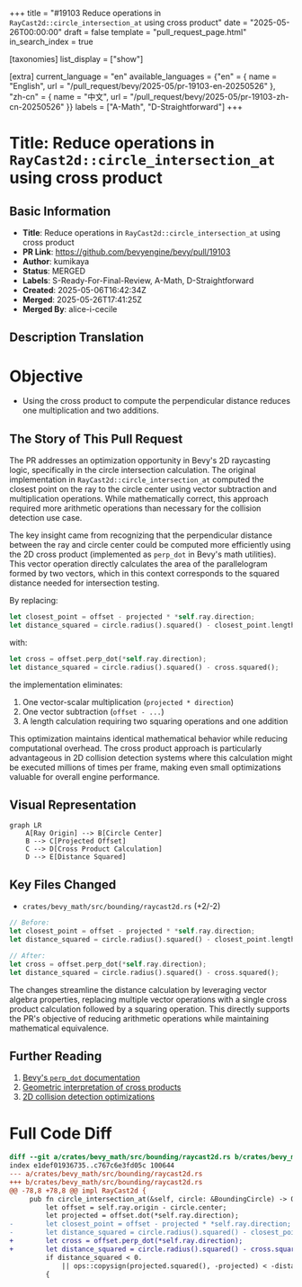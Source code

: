 +++
title = "#19103 Reduce operations in `RayCast2d::circle_intersection_at` using cross product"
date = "2025-05-26T00:00:00"
draft = false
template = "pull_request_page.html"
in_search_index = true

[taxonomies]
list_display = ["show"]

[extra]
current_language = "en"
available_languages = {"en" = { name = "English", url = "/pull_request/bevy/2025-05/pr-19103-en-20250526" }, "zh-cn" = { name = "中文", url = "/pull_request/bevy/2025-05/pr-19103-zh-cn-20250526" }}
labels = ["A-Math", "D-Straightforward"]
+++

# Title: Reduce operations in `RayCast2d::circle_intersection_at` using cross product

## Basic Information
- **Title**: Reduce operations in `RayCast2d::circle_intersection_at` using cross product
- **PR Link**: https://github.com/bevyengine/bevy/pull/19103
- **Author**: kumikaya
- **Status**: MERGED
- **Labels**: S-Ready-For-Final-Review, A-Math, D-Straightforward
- **Created**: 2025-05-06T16:42:34Z
- **Merged**: 2025-05-26T17:41:25Z
- **Merged By**: alice-i-cecile

## Description Translation
# Objective

- Using the cross product to compute the perpendicular distance reduces one multiplication and two additions.

## The Story of This Pull Request

The PR addresses an optimization opportunity in Bevy's 2D raycasting logic, specifically in the circle intersection calculation. The original implementation in `RayCast2d::circle_intersection_at` computed the closest point on the ray to the circle center using vector subtraction and multiplication operations. While mathematically correct, this approach required more arithmetic operations than necessary for the collision detection use case.

The key insight came from recognizing that the perpendicular distance between the ray and circle center could be computed more efficiently using the 2D cross product (implemented as `perp_dot` in Bevy's math utilities). This vector operation directly calculates the area of the parallelogram formed by two vectors, which in this context corresponds to the squared distance needed for intersection testing.

By replacing:
```rust
let closest_point = offset - projected * *self.ray.direction;
let distance_squared = circle.radius().squared() - closest_point.length_squared();
```
with:
```rust
let cross = offset.perp_dot(*self.ray.direction);
let distance_squared = circle.radius().squared() - cross.squared();
```
the implementation eliminates:
1. One vector-scalar multiplication (`projected * direction`)
2. One vector subtraction (`offset - ...`)
3. A length calculation requiring two squaring operations and one addition

This optimization maintains identical mathematical behavior while reducing computational overhead. The cross product approach is particularly advantageous in 2D collision detection systems where this calculation might be executed millions of times per frame, making even small optimizations valuable for overall engine performance.

## Visual Representation

```mermaid
graph LR
    A[Ray Origin] --> B[Circle Center]
    B --> C[Projected Offset]
    C --> D[Cross Product Calculation]
    D --> E[Distance Squared]
```

## Key Files Changed

- `crates/bevy_math/src/bounding/raycast2d.rs` (+2/-2)

```rust
// Before:
let closest_point = offset - projected * *self.ray.direction;
let distance_squared = circle.radius().squared() - closest_point.length_squared();

// After:
let cross = offset.perp_dot(*self.ray.direction);
let distance_squared = circle.radius().squared() - cross.squared();
```

The changes streamline the distance calculation by leveraging vector algebra properties, replacing multiple vector operations with a single cross product calculation followed by a squaring operation. This directly supports the PR's objective of reducing arithmetic operations while maintaining mathematical equivalence.

## Further Reading

1. [Bevy's `perp_dot` documentation](https://docs.rs/bevy-math/latest/bevy_math/struct.Vec2.html#method.perp_dot)
2. [Geometric interpretation of cross products](https://en.wikipedia.org/wiki/Cross_product#Computational_geometry)
3. [2D collision detection optimizations](https://www.toptal.com/game/video-game-physics-part-ii-collision-detection-for-solid-objects)

# Full Code Diff
```diff
diff --git a/crates/bevy_math/src/bounding/raycast2d.rs b/crates/bevy_math/src/bounding/raycast2d.rs
index e1def01936735..c767c6e3fd05c 100644
--- a/crates/bevy_math/src/bounding/raycast2d.rs
+++ b/crates/bevy_math/src/bounding/raycast2d.rs
@@ -78,8 +78,8 @@ impl RayCast2d {
     pub fn circle_intersection_at(&self, circle: &BoundingCircle) -> Option<f32> {
         let offset = self.ray.origin - circle.center;
         let projected = offset.dot(*self.ray.direction);
-        let closest_point = offset - projected * *self.ray.direction;
-        let distance_squared = circle.radius().squared() - closest_point.length_squared();
+        let cross = offset.perp_dot(*self.ray.direction);
+        let distance_squared = circle.radius().squared() - cross.squared();
         if distance_squared < 0.
             || ops::copysign(projected.squared(), -projected) < -distance_squared
         {
```